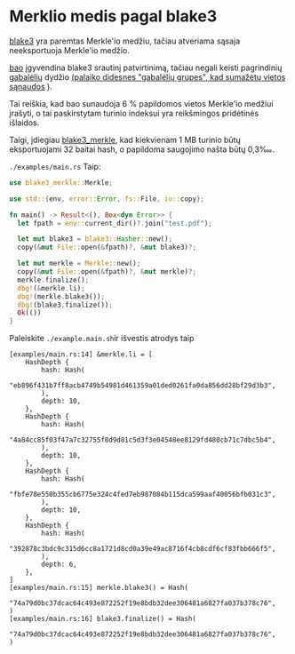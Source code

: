 # Merklio medis pagal blake3

[blake3](https://github.com/BLAKE3-team/BLAKE3) yra paremtas Merkle'io medžiu, tačiau atveriama sąsaja neeksportuoja Merkle'io medžio.

[bao](https://github.com/oconnor663/bao) įgyvendina blake3 srautinį patvirtinimą, tačiau negali keisti pagrindinių [gabalėlių](https://github.com/oconnor663/bao/issues/34) dydžio [(palaiko didesnes "gabalėlių grupes", kad sumažėtų vietos sąnaudos](https://github.com/oconnor663/bao/issues/34) ).

Tai reiškia, kad bao sunaudoja 6 % papildomos vietos Merkle'io medžiui įrašyti, o tai paskirstytam turinio indeksui yra reikšmingos pridėtinės išlaidos.

Taigi, įdiegiau [blake3_merkle](https://github.com/rmw-lib/blake3_merkle), kad kiekvienam 1 MB turinio būtų eksportuojami 32 baitai hash, o papildoma saugojimo našta būtų 0,3‱.

`./examples/main.rs` Taip:

```rust
use blake3_merkle::Merkle;

use std::{env, error::Error, fs::File, io::copy};

fn main() -> Result<(), Box<dyn Error>> {
  let fpath = env::current_dir()?.join("test.pdf");

  let mut blake3 = blake3::Hasher::new();
  copy(&mut File::open(&fpath)?, &mut blake3)?;

  let mut merkle = Merkle::new();
  copy(&mut File::open(&fpath)?, &mut merkle)?;
  merkle.finalize();
  dbg!(&merkle.li);
  dbg!(merkle.blake3());
  dbg!(blake3.finalize());
  Ok(())
}
```

Paleiskite `./example.main.sh`ir išvestis atrodys taip

```
[examples/main.rs:14] &merkle.li = [
    HashDepth {
        hash: Hash(
            "eb896f431b7ff8acb4749b54981d461359a01ded0261fa0da856dd28bf29d3b3",
        ),
        depth: 10,
    },
    HashDepth {
        hash: Hash(
            "4a84cc85f03f47a7c32755f8d9d81c5d3f3e04548ee8129fd480cb71c7dbc5b4",
        ),
        depth: 10,
    },
    HashDepth {
        hash: Hash(
            "fbfe78e550b355cb6775e324c4fed7eb987084b115dca599aaf40056bfb031c3",
        ),
        depth: 10,
    },
    HashDepth {
        hash: Hash(
            "392878c3bdc9c315d6cc8a1721d8cd0a39e49ac8716f4cb8cdf6cf83fbb666f5",
        ),
        depth: 6,
    },
]
[examples/main.rs:15] merkle.blake3() = Hash(
    "74a79d0bc37dcac64c493e872252f19e8bdb32dee306481a6827fa037b378c76",
)
[examples/main.rs:16] blake3.finalize() = Hash(
    "74a79d0bc37dcac64c493e872252f19e8bdb32dee306481a6827fa037b378c76",
)
```